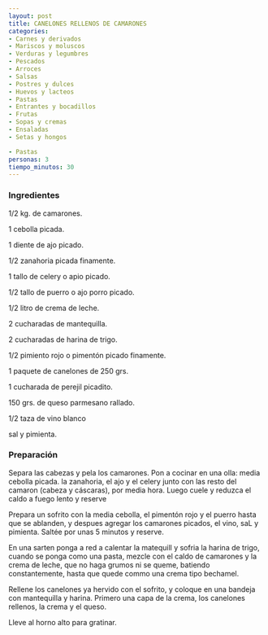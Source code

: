 ```yaml
---
layout: post
title: CANELONES RELLENOS DE CAMARONES
categories:
- Carnes y derivados
- Mariscos y moluscos
- Verduras y legumbres
- Pescados
- Arroces
- Salsas
- Postres y dulces
- Huevos y lacteos
- Pastas
- Entrantes y bocadillos
- Frutas
- Sopas y cremas
- Ensaladas
- Setas y hongos

- Pastas
personas: 3 
tiempo_minutos: 30 
---
```

<h3>Ingredientes</h3>
1/2 kg. de camarones.

1 cebolla picada.

1 diente de ajo picado.

1/2 zanahoria picada finamente.

1 tallo de celery o apio picado.

1/2 tallo de puerro o ajo porro picado.

1/2 litro de crema de leche.

2 cucharadas de mantequilla.

2 cucharadas de harina de trigo.

1/2 pimiento rojo o pimentón picado finamente.

1 paquete de canelones de 250 grs.

1 cucharada de perejil picadito.

150 grs. de queso parmesano rallado.

1/2 taza de vino blanco

sal y pimienta.

<h3>Preparación</h3>
Separa las cabezas y pela los camarones. Pon a cocinar en una olla: media cebolla picada. la zanahoria, el ajo y el celery junto con las resto del camaron (cabeza y cáscaras), por media hora. Luego cuele y reduzca el caldo a fuego lento y reserve

Prepara un sofrito con la media cebolla, el pimentón rojo y el puerro hasta que se ablanden, y despues agregar los camarones picados, el vino, saL y pimienta. Saltée por unas 5 minutos y reserve.

En una sarten ponga a red a calentar la matequill y sofria la harina de trigo, cuando se ponga como una pasta, mezcle con el caldo de camarones y la crema de leche, que no haga grumos ni se queme, batiendo constantemente, hasta que quede commo una crema tipo bechamel.

Rellene los canelones ya hervido con el sofrito, y coloque en una bandeja con mantequilla y harina. Primero una capa de la crema, los canelones rellenos, la crema y el queso.

Lleve al horno alto para gratinar.

